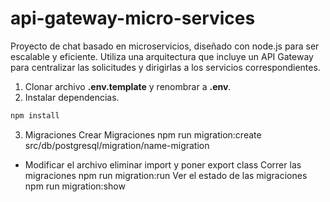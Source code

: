 # api-gateway-micro-services
Proyecto de chat basado en microservicios, diseñado con node.js para ser escalable y eficiente. Utiliza una arquitectura que incluye un API Gateway para centralizar las solicitudes y dirigirlas a los servicios correspondientes. 


1. Clonar archivo **.env.template** y renombrar a **.env**.
2. Instalar dependencias.
```bash
npm install
```
3. Migraciones 
Crear Migraciones
npm run migration:create src/db/postgresql/migration/name-migration
- Modificar el archivo eliminar import y poner export class
Correr las migraciones
npm run migration:run
Ver el estado de las migraciones
npm run migration:show